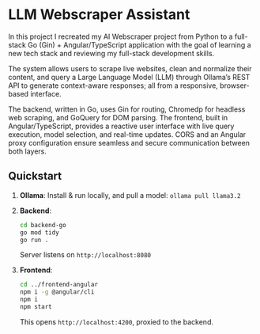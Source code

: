 # LLM Webscraper Assistant

In this project I recreated my AI Webscraper project from Python to a full-stack Go (Gin) + Angular/TypeScript application with the goal of learning a new tech stack and reviewing my full-stack development skills.

The system allows users to scrape live websites, clean and normalize their content, and query a Large Language Model (LLM) through Ollama’s REST API to generate context-aware responses; all from a responsive, browser-based interface.

The backend, written in Go, uses Gin for routing, Chromedp for headless web scraping, and GoQuery for DOM parsing. The frontend, built in Angular/TypeScript, provides a reactive user interface with live query execution, model selection, and real-time updates. CORS and an Angular proxy configuration ensure seamless and secure communication between both layers.

## Quickstart
1. **Ollama**: Install & run locally, and pull a model: `ollama pull llama3.2`
2. **Backend**:
   ```bash
   cd backend-go
   go mod tidy
   go run .
   ```
   Server listens on `http://localhost:8080`

3. **Frontend**:
   ```bash
   cd ../frontend-angular
   npm i -g @angular/cli
   npm i
   npm start
   ```
   This opens `http://localhost:4200`, proxied to the backend.
